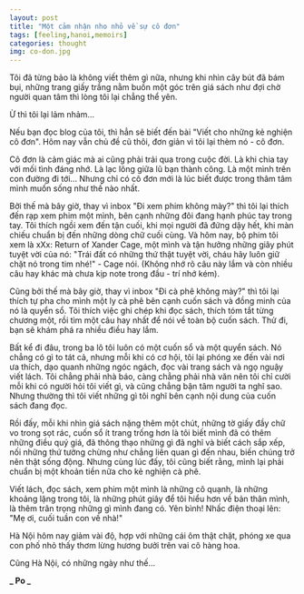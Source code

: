 ```yaml
---
layout: post
title: "Một cảm nhận nho nhỏ về sự cô đơn"
tags: [feeling,hanoi,memoirs]
categories: thought
img: co-don.jpg
---
```

Tôi đã từng bảo là không viết thêm gì nữa, nhưng khi nhìn cây bút đã bám bụi, những trang giấy trắng nằm buồn một góc trên giá sách như đợi chờ người quan tâm thì lòng tôi lại chẳng thể yên.

Ừ thì tôi lại lảm nhảm...

Nếu bạn đọc blog của tôi, thì hẳn sẽ biết đến bài "Viết cho những kẻ nghiện cô đơn". Hôm nay vẫn chủ đề cũ thôi, đơn giản vì tôi lại thèm nó - cô đơn.

Cô đơn là cảm giác mà ai cũng phải trải qua trong cuộc đời. Là khi chia tay với mối tình đáng nhớ. Là lạc lõng giữa lũ bạn thành công. Là một mình trên con đường đi tới... Nhưng chỉ có cô đơn mới là lúc biết được trong thâm tâm mình muốn sống như thế nào nhất.

Bởi thế mà bây giờ, thay vì inbox "Đi xem phim không mày?" thì tôi lại thích đến rạp xem phim một mình, bên cạnh những đôi đang hạnh phúc tay trong tay. Tôi thích ngồi xem đến tận cuối, khi mọi người đã đứng dậy hết, khi màn chiếu chuẩn bị đến những dòng chữ cuối cùng. Và hôm nay, bộ phim tôi xem là xXx: Return of Xander Cage, một mình và tận hưởng những giây phút tuyệt vời của nó: "Trái đất có những thứ thật tuyệt vời, cháu hãy luôn giữ chặt nó trong tim nhé!" - Cage nói. (Không nhớ rõ câu này lắm và còn nhiều câu hay khác mà chưa kịp note trong đầu - trí nhớ kém).

Cũng bởi thế mà bây giờ, thay vì inbox "Đi cà phê không mày?" thì tôi lại thích tự pha cho mình một ly cà phê bên cạnh cuốn sách và đồng minh của nó là quyển sổ. Tôi thích việc ghi chép khi đọc sách, thích tóm tắt từng chương một, rồi tìm một câu hay nhất để nói về toàn bộ cuốn sách. Thử đi, bạn sẽ khám phá ra nhiều điều hay lắm.

Bất kể đi đâu, trong ba lô tôi luôn có một cuốn sổ và một quyển sách. Nó chẳng có gì to tát cả, nhưng mỗi khi có cơ hội, tôi lại phóng xe đến vài nơi ưa thích, dạo quanh những ngóc ngách, đọc vài trang sách và ngọ nguậy viết lách. Tôi chẳng phải nhà báo, càng chẳng phải nhà văn nên tôi chỉ cười mỗi khi có người hỏi tôi viết gì, và cũng chẳng bận tâm người ta nghĩ sao. Nhưng thường thì tôi viết những gì tôi nghĩ bên cạnh nội dung của cuốn sách đang đọc.

Rồi đấy, mỗi khi nhìn giá sách nặng thêm một chút, những tờ giấy đầy chữ vo trong sọt rác, cuốn sổ ít trang trống hơn là tôi biết mình đã có thêm những điều quý giá, đã thông thạo những gì đã nghĩ và biết cách sắp xếp, nối những thứ tưởng chừng như chẳng liên quan gì đến nhau, biến chúng trở nên thật sống động. Nhưng cùng lúc đấy, tôi cũng biết rằng, mình lại phải chuẩn bị một khoản tiền nữa cho kẻ nghiện cà phê.

Viết lách, đọc sách, xem phim một mình là những cô quạnh, là những khoảng lặng trong tôi, là những phút giây để tôi hiểu hơn về bản thân mình, là thêm trân trọng những gì mình đang có. Yên bình! Nhấc điện thoại lên: "Mẹ ơi, cuối tuần con về nhà!"

Hà Nội hôm nay giảm vài độ, hợp với những cái ôm thật chặt, phóng xe qua con phố nhỏ thấy thơm lừng hương bưởi trên vai cô hàng hoa.

Cũng Hà Nội, có những ngày như thế...

**_ Po _**